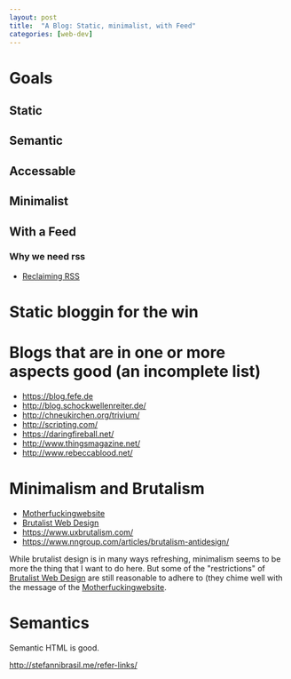 ```yaml
---
layout: post
title:  "A Blog: Static, minimalist, with Feed"
categories: [web-dev]
---
```


# Goals

## Static

## Semantic

## Accessable

## Minimalist

## With a Feed

### Why we need rss

* [Reclaiming RSS][rrss]

# Static bloggin for the win

# Blogs that are in one or more aspects good (an incomplete list)

* https://blog.fefe.de
* http://blog.schockwellenreiter.de/
* http://chneukirchen.org/trivium/
* http://scripting.com/
* https://daringfireball.net/
* http://www.thingsmagazine.net/
* http://www.rebeccablood.net/


# Minimalism and Brutalism

* [Motherfuckingwebsite][mfws]
* [Brutalist Web Design][bwd]
* https://www.uxbrutalism.com/
* https://www.nngroup.com/articles/brutalism-antidesign/

While brutalist design is in many ways refreshing, minimalism seems to be more the thing that I want to do here. But some of the "restrictions" of [Brutalist Web Design][bwd] are still reasonable to adhere to (they chime well with the message of the [Motherfuckingwebsite][mfws].

# Semantics

Semantic HTML is good.

[bwd]: https://brutalist-web.design/
[mfws]: http://motherfuckingwebsite.com/
[rrss]: https://ar.al/2018/06/29/reclaiming-rss/
[feedreader-linux]: https://www.tecmint.com/best-rss-feed-readers-for-linux/
[brutalanti]: https://www.nngroup.com/articles/brutalism-antidesign/

http://stefannibrasil.me/refer-links/
